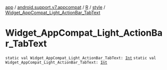 [app](../../../index.md) / [android.support.v7.appcompat](../../index.md) / [R](../index.md) / [style](index.md) / [Widget_AppCompat_Light_ActionBar_TabText](.)

# Widget_AppCompat_Light_ActionBar_TabText

`static val Widget_AppCompat_Light_ActionBar_TabText: `[`Int`](https://kotlinlang.org/api/latest/jvm/stdlib/kotlin/-int/index.html)
`static val Widget_AppCompat_Light_ActionBar_TabText: `[`Int`](https://kotlinlang.org/api/latest/jvm/stdlib/kotlin/-int/index.html)